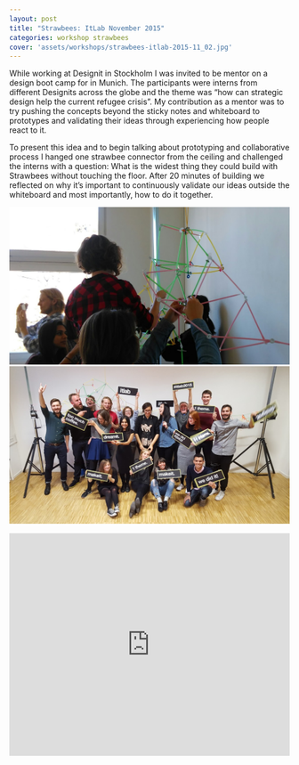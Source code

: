 ```yaml
---
layout: post
title: "Strawbees: ItLab November 2015"
categories: workshop strawbees
cover: 'assets/workshops/strawbees-itlab-2015-11_02.jpg'
---
```


While working at Designit in Stockholm I was invited to be mentor on a design boot camp for in Munich. The participants were interns from different Designits across the globe and the theme was “how can strategic design help the current refugee crisis”. My contribution as a mentor was to try pushing the concepts beyond the sticky notes and whiteboard to prototypes and validating their ideas through experiencing how people react to it.

To present this idea and to begin talking about prototyping and collaborative process I hanged one strawbee connector from the ceiling and challenged the interns with a question: What is the widest thing they could build with Strawbees without touching the floor. After 20 minutes of building we reflected on why it’s important to continuously validate our ideas outside the whiteboard and most importantly, how to do it together.

![](/assets/workshops/strawbees-itlab-2015-11_01.jpg)
![](/assets/workshops/strawbees-itlab-2015-11_02.jpg)

<iframe src="https://player.vimeo.com/video/149256545?color=fbfe34&title=0&byline=0&portrait=0" width="100%" height="400" frameborder="0" webkitallowfullscreen mozallowfullscreen allowfullscreen></iframe>
